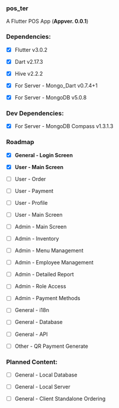### pos_ter
A Flutter POS App (**Appver. 0.0.1**)

### Dependencies:

- [x] Flutter v3.0.2

- [x] Dart v2.17.3

- [x] Hive v2.2.2

- [x] For Server - Mongo_Dart v0.7.4+1 

- [x] For Server - MongoDB v5.0.8

### Dev Dependencies:

- [x] For Server - MongoDB Compass v1.3.1.3

### Roadmap

- [x] **General - Login Screen**

- [x] **User - Main Screen**

- [ ] User - Order

- [ ] User - Payment

- [ ] User - Profile

- [ ] User - Main Screen

- [ ] Admin - Main Screen

- [ ] Admin - Inventory

- [ ] Admin - Menu Management

- [ ] Admin - Employee Management

- [ ] Admin - Detailed Report

- [ ] Admin - Role Access

- [ ] Admin - Payment Methods

- [ ] General - i18n

- [ ] General - Database

- [ ] General - API

- [ ] Other - QR Payment Generate

### Planned Content:

- [ ] General - Local Database

- [ ] General - Local Server

- [ ] General - Client Standalone Ordering
